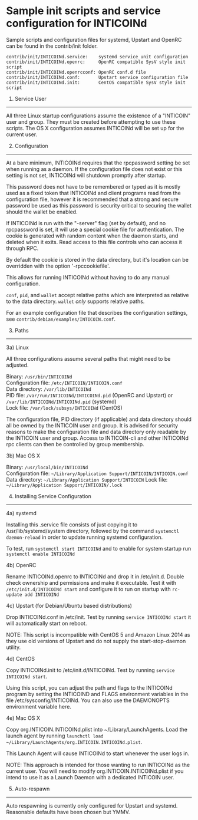 Sample init scripts and service configuration for INTICOINd
==========================================================

Sample scripts and configuration files for systemd, Upstart and OpenRC
can be found in the contrib/init folder.

    contrib/init/INTICOINd.service:    systemd service unit configuration
    contrib/init/INTICOINd.openrc:     OpenRC compatible SysV style init script
    contrib/init/INTICOINd.openrcconf: OpenRC conf.d file
    contrib/init/INTICOINd.conf:       Upstart service configuration file
    contrib/init/INTICOINd.init:       CentOS compatible SysV style init script

1. Service User
---------------------------------

All three Linux startup configurations assume the existence of a "INTICOIN" user
and group.  They must be created before attempting to use these scripts.
The OS X configuration assumes INTICOINd will be set up for the current user.

2. Configuration
---------------------------------

At a bare minimum, INTICOINd requires that the rpcpassword setting be set
when running as a daemon.  If the configuration file does not exist or this
setting is not set, INTICOINd will shutdown promptly after startup.

This password does not have to be remembered or typed as it is mostly used
as a fixed token that INTICOINd and client programs read from the configuration
file, however it is recommended that a strong and secure password be used
as this password is security critical to securing the wallet should the
wallet be enabled.

If INTICOINd is run with the "-server" flag (set by default), and no rpcpassword is set,
it will use a special cookie file for authentication. The cookie is generated with random
content when the daemon starts, and deleted when it exits. Read access to this file
controls who can access it through RPC.

By default the cookie is stored in the data directory, but it's location can be overridden
with the option '-rpccookiefile'.

This allows for running INTICOINd without having to do any manual configuration.

`conf`, `pid`, and `wallet` accept relative paths which are interpreted as
relative to the data directory. `wallet` *only* supports relative paths.

For an example configuration file that describes the configuration settings,
see `contrib/debian/examples/INTICOIN.conf`.

3. Paths
---------------------------------

3a) Linux

All three configurations assume several paths that might need to be adjusted.

Binary:              `/usr/bin/INTICOINd`  
Configuration file:  `/etc/INTICOIN/INTICOIN.conf`  
Data directory:      `/var/lib/INTICOINd`  
PID file:            `/var/run/INTICOINd/INTICOINd.pid` (OpenRC and Upstart) or `/var/lib/INTICOINd/INTICOINd.pid` (systemd)  
Lock file:           `/var/lock/subsys/INTICOINd` (CentOS)  

The configuration file, PID directory (if applicable) and data directory
should all be owned by the INTICOIN user and group.  It is advised for security
reasons to make the configuration file and data directory only readable by the
INTICOIN user and group.  Access to INTICOIN-cli and other INTICOINd rpc clients
can then be controlled by group membership.

3b) Mac OS X

Binary:              `/usr/local/bin/INTICOINd`  
Configuration file:  `~/Library/Application Support/INTICOIN/INTICOIN.conf`  
Data directory:      `~/Library/Application Support/INTICOIN`
Lock file:           `~/Library/Application Support/INTICOIN/.lock`

4. Installing Service Configuration
-----------------------------------

4a) systemd

Installing this .service file consists of just copying it to
/usr/lib/systemd/system directory, followed by the command
`systemctl daemon-reload` in order to update running systemd configuration.

To test, run `systemctl start INTICOINd` and to enable for system startup run
`systemctl enable INTICOINd`

4b) OpenRC

Rename INTICOINd.openrc to INTICOINd and drop it in /etc/init.d.  Double
check ownership and permissions and make it executable.  Test it with
`/etc/init.d/INTICOINd start` and configure it to run on startup with
`rc-update add INTICOINd`

4c) Upstart (for Debian/Ubuntu based distributions)

Drop INTICOINd.conf in /etc/init.  Test by running `service INTICOINd start`
it will automatically start on reboot.

NOTE: This script is incompatible with CentOS 5 and Amazon Linux 2014 as they
use old versions of Upstart and do not supply the start-stop-daemon utility.

4d) CentOS

Copy INTICOINd.init to /etc/init.d/INTICOINd. Test by running `service INTICOINd start`.

Using this script, you can adjust the path and flags to the INTICOINd program by
setting the INTICOIND and FLAGS environment variables in the file
/etc/sysconfig/INTICOINd. You can also use the DAEMONOPTS environment variable here.

4e) Mac OS X

Copy org.INTICOIN.INTICOINd.plist into ~/Library/LaunchAgents. Load the launch agent by
running `launchctl load ~/Library/LaunchAgents/org.INTICOIN.INTICOINd.plist`.

This Launch Agent will cause INTICOINd to start whenever the user logs in.

NOTE: This approach is intended for those wanting to run INTICOINd as the current user.
You will need to modify org.INTICOIN.INTICOINd.plist if you intend to use it as a
Launch Daemon with a dedicated INTICOIN user.

5. Auto-respawn
-----------------------------------

Auto respawning is currently only configured for Upstart and systemd.
Reasonable defaults have been chosen but YMMV.
